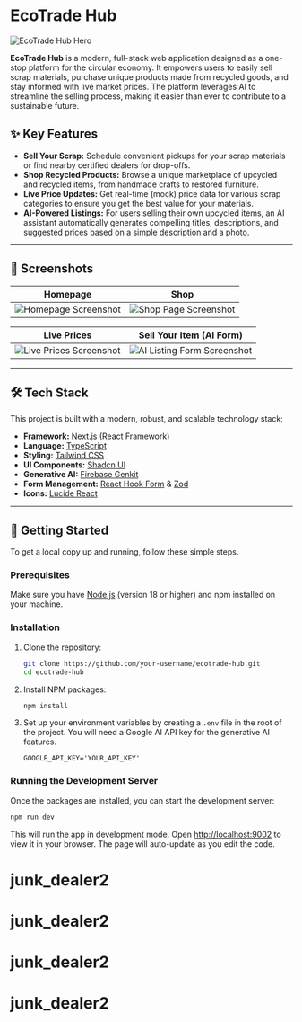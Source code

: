 # EcoTrade Hub

![EcoTrade Hub Hero](https://placehold.co/1200x600.png)

**EcoTrade Hub** is a modern, full-stack web application designed as a one-stop platform for the circular economy. It empowers users to easily sell scrap materials, purchase unique products made from recycled goods, and stay informed with live market prices. The platform leverages AI to streamline the selling process, making it easier than ever to contribute to a sustainable future.

## ✨ Key Features

- **Sell Your Scrap:** Schedule convenient pickups for your scrap materials or find nearby certified dealers for drop-offs.
- **Shop Recycled Products:** Browse a unique marketplace of upcycled and recycled items, from handmade crafts to restored furniture.
- **Live Price Updates:** Get real-time (mock) price data for various scrap categories to ensure you get the best value for your materials.
- **AI-Powered Listings:** For users selling their own upcycled items, an AI assistant automatically generates compelling titles, descriptions, and suggested prices based on a simple description and a photo.

---

## 📸 Screenshots

| Homepage | Shop |
| :---: | :---: |
| ![Homepage Screenshot](https://placehold.co/800x600.png) | ![Shop Page Screenshot](https://placehold.co/800x600.png) |

| Live Prices | Sell Your Item (AI Form) |
| :---: | :---: |
| ![Live Prices Screenshot](https://placehold.co/800x600.png) | ![AI Listing Form Screenshot](https://placehold.co/800x600.png) |


---

## 🛠️ Tech Stack

This project is built with a modern, robust, and scalable technology stack:

-   **Framework:** [Next.js](https://nextjs.org/) (React Framework)
-   **Language:** [TypeScript](https://www.typescriptlang.org/)
-   **Styling:** [Tailwind CSS](https://tailwindcss.com/)
-   **UI Components:** [Shadcn UI](https://ui.shadcn.com/)
-   **Generative AI:** [Firebase Genkit](https://firebase.google.com/docs/genkit)
-   **Form Management:** [React Hook Form](https://react-hook-form.com/) & [Zod](https://zod.dev/)
-   **Icons:** [Lucide React](https://lucide.dev/)

---

## 🚀 Getting Started

To get a local copy up and running, follow these simple steps.

### Prerequisites

Make sure you have [Node.js](https://nodejs.org/) (version 18 or higher) and npm installed on your machine.

### Installation

1.  Clone the repository:
    ```sh
    git clone https://github.com/your-username/ecotrade-hub.git
    cd ecotrade-hub
    ```

2.  Install NPM packages:
    ```sh
    npm install
    ```

3. Set up your environment variables by creating a `.env` file in the root of the project. You will need a Google AI API key for the generative AI features.
    ```
    GOOGLE_API_KEY='YOUR_API_KEY'
    ```

### Running the Development Server

Once the packages are installed, you can start the development server:

```sh
npm run dev
```

This will run the app in development mode. Open [http://localhost:9002](http://localhost:9002) to view it in your browser. The page will auto-update as you edit the code.
# junk_dealer2
# junk_dealer2
# junk_dealer2
# junk_dealer2
